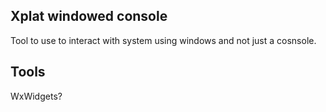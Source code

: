 Xplat windowed console
-
Tool to use to interact with system using windows and not just a cosnsole.


Tools
-
WxWidgets?

